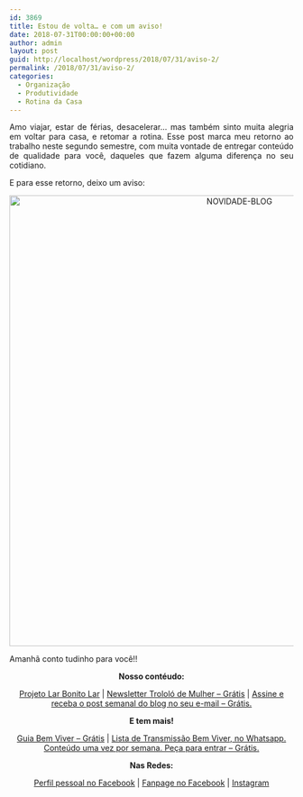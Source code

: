 ```yaml
---
id: 3869
title: Estou de volta… e com um aviso!
date: 2018-07-31T00:00:00+00:00
author: admin
layout: post
guid: http://localhost/wordpress/2018/07/31/aviso-2/
permalink: /2018/07/31/aviso-2/
categories:
  - Organização
  - Produtividade
  - Rotina da Casa
---
```

<p align="justify">
  Amo viajar, estar de férias, desacelerar… mas também sinto muita alegria em voltar para casa, e retomar a rotina. Esse post marca meu retorno ao trabalho neste segundo semestre, com muita vontade de entregar conteúdo de qualidade para você, daqueles que fazem alguma diferença no seu cotidiano.
</p>

<p align="justify">
  E para esse retorno, deixo um aviso:
</p>

<p align="center">
  <img class="alignnone size-full wp-image-14656" src="http://www.trololodemulher.com.br/blog/wp-content/uploads/2018/07/NOVIDADE-BLOG.jpg" alt="NOVIDADE-BLOG" width="800" height="800" />
</p>

<p align="justify">
  Amanhã conto tudinho para você!!
</p>

<p align="center">
  <strong>Nosso contéudo:</strong>
</p>

<p align="center">
  <a href="http://www.trololodemulher.com.br/projeto-lar-bonito-lar/" target="_blank">Projeto Lar Bonito Lar</a> | <a href="http://www.trololodemulher.com.br/2018/02/28/newsletter/" target="_blank">Newsletter Trololó de Mulher – Grátis</a> | <a href="https://feedburner.google.com/fb/a/mailverify?uri=blogBichaFemea&loc=en_US" target="_blank">Assine e receba o post semanal do blog no seu e-mail – Grátis.</a>
</p>

<p align="center">
  <strong>E tem mais!</strong>
</p>

<p align="center">
  <a href="http://www.trololodemulher.com.br/2018/03/09/bem-viver/" target="_blank">Guia Bem Viver – Grátis</a> | <a href="https://api.whatsapp.com/send?1=pt_BR&phone=5581995307307" target="_blank">Lista de Transmissão Bem Viver, no Whatsapp. Conteúdo uma vez por semana. Peça para entrar – Grátis.</a>
</p>

<p align="center">
  <strong>Nas Redes:</strong>
</p>

<p align="center">
  <a href="https://www.facebook.com/lidiane.vasconcelos.94" target="_blank">Perfil pessoal no Facebook</a> | <a href="https://www.facebook.com/TrololoMulher/" target="_blank">Fanpage no Facebook</a> | <a href="https://www.instagram.com/trololodemulher/" target="_blank">Instagram</a>
</p>

<p align="justify">
